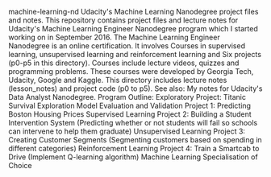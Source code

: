 machine-learning-nd
Udacity's Machine Learning Nanodegree project files and notes.
This repository contains project files and lecture notes for Udacity's Machine Learning Engineer Nanodegree program which I started working on in September 2016.
The Machine Learning Engineer Nanodegree is an online certification. It involves
Courses in supervised learning, unsupervised learning and reinforcement learning and
Six projects (p0-p5 in this directory).
Courses include lecture videos, quizzes and programming problems. These courses were developed by Georgia Tech, Udacity, Google and Kaggle.
This directory includes lecture notes (lesson_notes) and project code (p0 to p5).
See also: My notes for Udacity's Data Analyst Nanodegree.
Program Outline:
Exploratory Project: Titanic Survival Exploration
Model Evaluation and Validation 
Project 1: Predicting Boston Housing Prices
Supervised Learning 
Project 2: Building a Student Intervention System (Predicting whether or not students will fail so schools can intervene to help them graduate)
Unsupervised Learning 
Project 3: Creating Customer Segments (Segmenting customers based on spending in different categories)
Reinforcement Learning 
Project 4: Train a Smartcab to Drive (Implement Q-learning algorithm)
Machine Learning Specialisation of Choice
